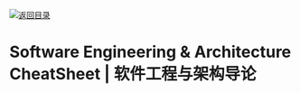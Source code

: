 [![返回目录](https://parg.co/UCb)](https://github.com/wxyyxc1992/Awesome-CheatSheet)

# Software Engineering & Architecture CheatSheet | 软件工程与架构导论
